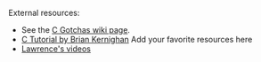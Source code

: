 External resources:
* See the [C Gotchas wiki page](https://github.com/angrave/SystemProgramming/wiki/C-Programming---Common-Gotchas).
* [C Tutorial by Brian Kernighan](http://www.lysator.liu.se/c/bwk-tutor.html)
Add your favorite resources here
* [Lawrence's videos](http://angrave.github.io/sysassets)



